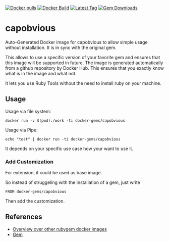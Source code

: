 [![Docker pulls](https://img.shields.io/docker/pulls/rubygem/capobvious.svg)](https://hub.docker.com/r/rubygem/capobvious/)
[![Docker Build](https://img.shields.io/docker/automated/rubygem/capobvious.svg)](https://hub.docker.com/r/rubygem/capobvious/)
[![Latest Tag](https://img.shields.io/github/tag/docker-rubygem/capobvious.svg)](https://hub.docker.com/r/rubygem/capobvious/)
[![Gem Downloads](https://img.shields.io/gem/dt/capobvious.svg)](https://rubygems.org/gems/capobvious/)
# capobvious

Auto-Generated Docker image for capobvious to allow simple usage without installation.
It is in sync with the original gem.

This allows to use a specific version of your favorite gem and ensures that this image will be supported in future.
The image is generated automatically from a github repository by Docker Hub.
This ensures that you exactly know what is in the image and what not.

It lets you use Ruby Tools without the need to install ruby on your machine.

## Usage

Usage via file system:

`docker run -v $(pwd):/work -ti docker-gems/capobvious`

Usage via Pipe:

`echo "test" | docker run -ti docker-gems/capobvious`

It depends on your specific use case how your want to use it.

### Add Customization

For extension, it could be used as base image.

So instead of struggeling with the installation of a gem, just write

`FROM docker-gems/capobvious`

Then add the customization.

## References

 - [Overview over other rubygem docker images](https://github.com/thinkbot/docker-rubygem)
 - [Gem](https://rubygems.org/gems/capobvious/)
